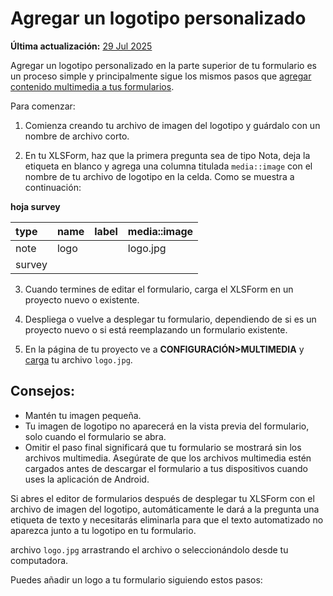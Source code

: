 # Agregar un logotipo personalizado
**Última actualización:** <a href="https://github.com/kobotoolbox/docs/blob/47cbc8887d6df73ef3bf760d5a3962b77ab26ed8/source/add_logo.md" class="reference">29 Jul 2025</a>

Agregar un logotipo personalizado en la parte superior de tu formulario es un proceso simple y principalmente
sigue los mismos pasos que [agregar contenido multimedia a tus formularios](media.md).

Para comenzar:

1. Comienza creando tu archivo de imagen del logotipo y guárdalo con un nombre de archivo corto.

2. En tu XLSForm, haz que la primera pregunta sea de tipo Nota, deja la
   etiqueta en blanco y agrega una columna titulada `media::image` con el nombre de tu archivo de logotipo
   en la celda. Como se muestra a continuación:

**hoja survey**

| type | name | label | media::image |
| :--- | :--- | :---- | :----------- |
| note | logo |       | logo.jpg     |
| survey|

3. Cuando termines de editar el formulario, carga el XLSForm en un proyecto nuevo o
   existente.

4. Despliega o vuelve a desplegar tu formulario, dependiendo de si es un proyecto nuevo o si está
   reemplazando un formulario existente.

5. En la página de tu proyecto ve a **CONFIGURACIÓN>MULTIMEDIA** y [carga](media.md) tu
   archivo `logo.jpg`.

## Consejos:

-   Mantén tu imagen pequeña.
-   Tu imagen de logotipo no aparecerá en la vista previa del formulario, solo cuando el formulario se
    abra.
-   Omitir el paso final significará que tu formulario se mostrará sin
    los archivos multimedia. Asegúrate de que los archivos multimedia estén cargados antes de descargar
    el formulario a tus dispositivos cuando uses la aplicación de Android.

<p class="note">Si abres el editor de formularios después de desplegar tu XLSForm con el archivo de imagen del logotipo, automáticamente le dará a la pregunta una etiqueta de texto y necesitarás eliminarla para que el texto automatizado no aparezca junto a tu logotipo en tu formulario.</p>

archivo `logo.jpg` arrastrando el archivo o seleccionándolo desde tu computadora.

Puedes añadir un logo a tu formulario siguiendo estos pasos:
